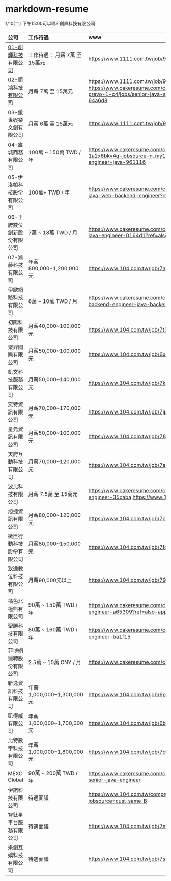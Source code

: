 # markdown-resume

1/10(二) 下午15:00可以嗎? 創輝科技有限公司



| 公司                                      | 工作待遇                   | www                                                                                                                                                               |
|:----------------------------------------|:-----------------------|:------------------------------------------------------------------------------------------------------------------------------------------------------------------|
| [01-創輝科技有限公司](./compony/01-創輝科技有限公司.md) | 工作待遇： 月薪 7萬 至 15萬元     | https://www.1111.com.tw/job/98674530/                                                                                                                             |
| [02-順鴻科技有限公司](./compony/02-順鴻科技有限公司.md) | 月薪 7萬 至 15萬元           | https://www.1111.com.tw/job/97551881/    https://www.cakeresume.com/companies/1111-corp-73206122-prevo-1-c4/jobs/senior-java-software-development-engineer-64a6d8 |                                                                                     |
| 03-傲世娛樂文創有限公司                           | 月薪 6萬 至 15萬元           | https://www.1111.com.tw/job/98634953/                                                                                                                             |
| 04-鑫城商務有限公司                             | 100萬 ~ 150萬 TWD / 年    | https://www.cakeresume.com/companies/104-company-1a2x6bkv4q-jobsource-n_my104_search/jobs/senior-backend-engineer-java-961116                                     |
| 05-伊洛帕科技股份有限公司                          | 100萬+ TWD / 年          | https://www.cakeresume.com/companies/groupbuyforms/jobs/senior-java-web-backend-engineer?ref=also-applied-for-job                                                 |
| 06-王牌數位創新股份有限公司                         | 7萬 ~ 18萬 TWD / 月       | https://www.cakeresume.com/companies/ace-home/jobs/senior-java-engineer-0164d1?ref=also-applied-for-job                                                           |
| 07-鴻藤科技有限公司                             | 年薪800,000~1,200,000元   | https://www.104.com.tw/job/7ael1?jobsource=job_same_b                                                                                                             |
| 伊歐網路科技有限公司                              | 8萬 ~ 10萬 TWD / 月       | https://www.cakeresume.com/companies/ionet-5f95a3/jobs/java-backend-engineer-java-backend-engineer                                                                |
| 初陽科技有限公司                                | 月薪40,000~100,000元      | https://www.104.com.tw/job/7t5g6?jobsource=cust_same_B                                                                                                            |
| 聚羿國際有限公司                                | 月薪50,000~100,000元      | https://www.104.com.tw/job/6x63y?jobsource=job_same_b                                                                                                             |
| 凱文科技服務有限公司                              | 月薪50,000~140,000元      | https://www.104.com.tw/job/7ktti?jobsource=my104_re_match                                                                                                         |
| 奕特資訊有限公司                                | 月薪70,000~170,000元      | https://www.104.com.tw/job/7jpzs?jobsource=job_same_b                                                                                                             |
| 星元資訊有限公司                                | 月薪50,000~100,000元      | https://www.104.com.tw/job/78vnl?jobsource=my104_re_match                                                                                                         |
| 天府互動科技有限公司                              | 月薪70,000~120,000元      | https://www.104.com.tw/job/7ar1k?jobsource=company_job                                                                                                            |
| 波比科技有限公司                                | 月薪 7.5萬 至 15萬元         | https://www.cakeresume.com/companies/bobi88-net/jobs/backend-engineer-35caba https://www.1111.com.tw/job/98839579/                                                |
| 旭捷資訊有限公司                                | 月薪80,000~120,000元      | https://www.104.com.tw/job/7che0?jobsource=job_same_b                                                                                                             |
| 微巨行動科技股份有限公司                            | 月薪80,000~150,000元      | https://www.104.com.tw/job/7fqwp?jobsource=my104_re_match                                                                                                         |
| 致達數位科技有限公司                              | 月薪90,000元以上            | https://www.104.com.tw/job/79ol9?jobsource=my104_re_match                                                                                                         | 
| 橘色北極熊有限公司                               | 90萬 ~ 150萬 TWD / 年     | https://www.cakeresume.com/companies/eqm.ai/jobs/back-end-engineer-a65309?ref=also-applied-for-job                                                                |
| 聖勝科技有限公司                                | 80萬 ~ 160萬 TWD / 年     | https://www.cakeresume.com/companies/st-win/jobs/java-software-engineer-ba1f15                                                                                    |
| 菲博網獵聘股份有限公司                             | 2.5萬 ~ 10萬 CNY / 月     | https://www.cakeresume.com/companies/phbowang/jobs/974446                                                                                                         |
| 新逸資訊科技有限公司                              | 年薪1,000,000~1,300,000元 | https://www.104.com.tw/job/6pylf?jobsource=my104_apply                                                                                                            |
| 凱得威有限公司                                 | 年薪1,000,000~1,700,000元 | https://www.104.com.tw/job/6bnxj?jobsource=my104_re_match                                                                                                         |
| 比特數字科技有限公司                              | 年薪1,000,000~1,800,000元 | https://www.104.com.tw/job/7duf8?jobsource=job_p                                                                                                                  |
| MEXC Global                             | 90萬 ~ 200萬 TWD / 年     | https://www.cakeresume.com/companies/mexcglobal/jobs/junior-senior-java-engineer                                                                                  |
| 伊諾科技有限公司                                | 待遇面議                   | https://www.104.com.tw/company/1a2x6bkxph?jobsource=cust_same_B                                                                                                   |
| 智鈦星平台服務有限公司                             | 待遇面議                   | https://www.104.com.tw/job/7mmpt?jobsource=cust_same_B                                                                                                            |
| 樂創互娛科技有限公司                              | 待遇面議                   | https://www.104.com.tw/job/7s0hd?jobsource=job_same_b                                                                                                             |

